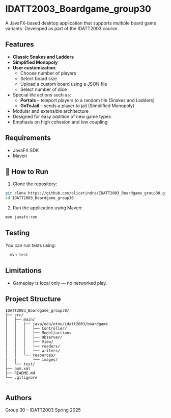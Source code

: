 # IDATT2003_Boardgame_group30

A JavaFX-based desktop application that supports multiple board game variants. Developed as part of the IDATT2003 course.

## Features

- **Classic Snakes and Ladders**
- **Simplified Monopoly**
- **User customization**:
  - Choose number of players
  - Select board size
  - Upload a custom board using a JSON file
  - Select number of dice
- Special tile actions such as:
  - **Portals** – teleport players to a random tile (Snakes and Ladders)
  - **GoToJail** – sends a player to jail (Simplified Monopoly)
- Modular and extensible architecture
- Designed for easy addition of new game types
- Emphasis on high cohesion and low coupling


## Requirements

- JavaFX SDK
- Maven

## 🚀 How to Run

1. Clone the repository:
```bash
git clone https://github.com/alicetindra/IDATT2003_Boardgame_group30.git
cd IDATT2003_Boardgame_group30
```

2. Run the application using Maven:
```bash
mvn javafx:run
```

## Testing
You can run tests using:
  ```bash
    mvn test
  ```
## Limitations
- Gameplay is local only — no networked play.
  
## Project Structure

``` 
IDATT2003_Boardgame_group30/
├── src/
│   ├── main/
│   │   ├── java/edu/ntnu/idatt2003/boardgame
│   │   │   ├── Controller/       
│   │   │   ├── Model/actions          
│   │   │   ├── Observer/            
│   │   │   ├── View/      
│   │   │   └── readers/
|   |   |   └── writers/
│   │   └── resources/
|   |       └── images/          
│   └── test/                    
├── pom.xml                    
├── README.md                   
└── .gitignore
...                 

```
## Authors

Group 30 – IDATT2003 Spring 2025
